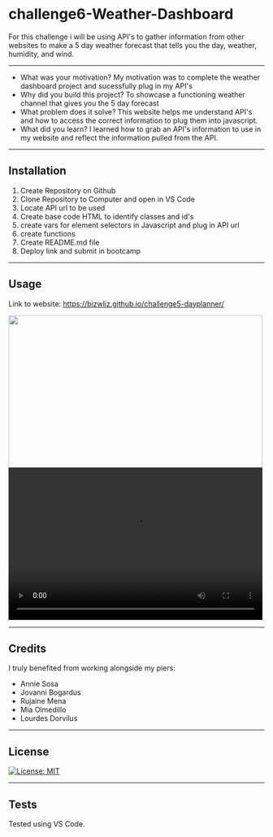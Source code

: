 # challenge6-Weather-Dashboard

For this challenge i will be using API's to gather information from other websites to make a 5 day weather forecast that tells you the day, weather, humidity, and wind.

---

- What was your motivation?
My motivation was to complete the weather dashboard project and sucessfully plug in my API's
- Why did you build this project? 
To showcase a functioning weather channel that gives you the 5 day forecast
- What problem does it solve?
This website helps me understand API's and how to access the correct information to plug them into javascript.
- What did you learn?
I learned how to grab an API's information to use in my website and reflect the information pulled from the API.

---

## Installation
<ol>
    <li>Create Repository on Github</li>
    <li>Clone Repository to Computer and open in VS Code</li>
    <li>Locate API url to be used</li>
    <li>Create base code HTML to identify classes and id's</li>
    <li>create vars for element selectors in Javascript and plug in API url</li>
    <li>create functions</li>
    <li>Create README.md file</li>
    <li>Deploy link and submit in bootcamp</li>
</ol>

---

## Usage

Link to website: https://bizwliz.github.io/challenge5-dayplanner/

<img width="500px" height="300px" src="./assets/video/screenshot.png">
<video width="500px" height="300px" controls="controls">
<source src="./assets/video/video_of_website.mp4" type="video/mp4" /></source></video>

---

## Credits

I truly benefited from working alongside my piers:
<ul>
    <li>Annie Sosa</li>
    <li>Jovanni Bogardus</li>
    <li>Rujaine Mena</li>
    <li>Mia Olmedillo</li>
    <li>Lourdes Dorvilus</li>
</ul>

---

## License

 [![License: MIT](https://img.shields.io/badge/License-MIT-yellow.svg)](https://opensource.org/licenses/MIT)

---

## Tests

Tested using VS Code.